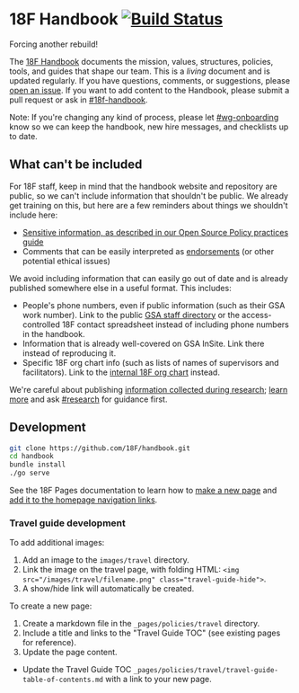 18F Handbook [![Build Status](https://travis-ci.org/18F/handbook.svg?branch=master)](https://travis-ci.org/18F/handbook)
========================

Forcing another rebuild!

The [18F Handbook](https://handbook.18f.gov) documents the mission, values, structures, policies, tools, and guides that shape our team. This is a _living_ document and is updated regularly. If you have questions, comments, or suggestions, please
[open an issue](https://github.com/18F/handbook/issues). If you want to add content to the Handbook, please submit a pull request or ask in [#18f-handbook](https://gsa-tts.slack.com/messages/18f-handbook).

Note: If you're changing any kind of process, please let [#wg-onboarding](https://gsa-tts.slack.com/messages/wg-onboarding) know so we can keep the handbook, new hire messages, and checklists up to date.

## What can't be included

For 18F staff, keep in mind that the handbook website and repository are public, so we can't include information that shouldn't be public. We already get training on this, but here are a few reminders about things we shouldn't include here:

* [Sensitive information, as described in our Open Source Policy practices guide](https://github.com/18F/open-source-policy/blob/master/practice.md#protecting-sensitive-information)
* Comments that can be easily interpreted as [endorsements](https://www.oge.gov/web/oge.nsf/Use%20of%20Government%20Position%20and%20Resources/17593AE8B3A597C685257E96006364E4?opendocument) (or other potential ethical issues)

We avoid including information that can easily go out of date and is already published somewhere else in a useful format. This includes: 

* People's phone numbers, even if public information (such as their GSA work number). Link to the public [GSA staff directory](http://www.gsa.gov/portal/staffDirectory/searchStaffDirectory) or the access-controlled 18F contact spreadsheet instead of including phone numbers in the handbook.
* Information that is already well-covered on GSA InSite. Link there instead of reproducing it.
* Specific 18F org chart info (such as lists of names of supervisors and facilitators). Link to the [internal 18F org chart](https://handbook.18f.gov/org-chart/) instead.

We're careful about publishing [information collected during research](https://handbook.18f.gov/research-guidelines/); [learn more](https://docs.google.com/document/d/1Xp4LxbW6cx61rXrsnnfIPCz6cglovHzZeEjCcnpIeaM/edit) and ask [#research](https://gsa-tts.slack.com/archives/research) for guidance first.

## Development

``` bash
git clone https://github.com/18F/handbook.git
cd handbook
bundle install
./go serve
```

See the 18F Pages documentation to learn how to [make a new page](https://pages.18f.gov/guides-template/add-a-new-page/) and [add it to the homepage navigation links](https://pages.18f.gov/guides-template/update-the-config-file/).

### Travel guide development

To add additional images:

1. Add an image to the `images/travel` directory.
1. Link the image on the travel page, with folding HTML: `<img src="/images/travel/filename.png" class="travel-guide-hide">`.
1. A show/hide link will automatically be created.

To create a new page:

1. Create a markdown file in the `_pages/policies/travel` directory.
1. Include a title and links to the "Travel Guide TOC" (see existing pages for reference).
1. Update the page content.
* Update the Travel Guide TOC `_pages/policies/travel/travel-guide-table-of-contents.md` with a link to your new page.
